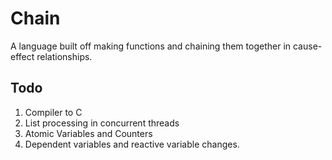 # Chain
A language built off making functions and chaining them together in cause-effect relationships.

## Todo
1. Compiler to C
2. List processing in concurrent threads
3. Atomic Variables and Counters
4. Dependent variables and reactive variable changes.